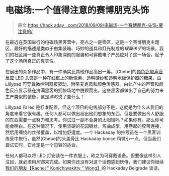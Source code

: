 # 电磁场:一个值得注意的赛博朋克头饰

> 原文:[https://hack aday . com/2018/09/09/电磁场-一个赛博朋克-头饰-要注意的/](https://hackaday.com/2018/09/09/electromagnetic-field-a-cyberpunk-headdress-to-be-noticed-in/)

在最近在英国举行的电磁场黑客营中，亮点之一是零区，这是一个赛博朋克主题区，最好的描述是类似于由集装箱、巧妙的道具和灯光制成的*银翼杀手*的场景。我们的社区用一些真正令人印象深刻的服装和可穿戴电子产品应对了这一场合，赋予了这个场所真正的真实性。

在展出的众多作品中，有一件确实比其他作品高出一筹。[Chebe]的[颜色窃取声音反应 LED 头饰](https://chebe.dreamwidth.org/112654.html)是一种在线框上的新像素、透明硬纱和透明地板保护器的糖果，由 Lillypad 可穿戴微控制器板驱动，附带麦克风和颜色传感器。由此产生的声音和颜色反应显示器在挤满黑客的拥挤场地中脱颖而出，这些黑客都做出了自己的努力来生产类似的装备，这是*真的*说了些什么！

Lillypad 和 led 是标准配置，但这个项目的电线部分不是，这就是为什么从我们的角度来看它很有趣。任何人都可以做出超出他们想象的东西，但是要做出令人舒服的东西需要一点努力和思考。你试过一副不合身的太阳镜吗？如果你有，那么你可能会明白。在这种情况下，使用坚硬的花园钢丝，弯曲成型，用卷起的胶带连接，然后用缠绕的丝带覆盖，以增加舒适度。一个 Hackaday 的抄写员在一个黑客训练营中旅行，虽然[Chebe]的头盖骨比 Hackaday bonce 稍微小一点，但当我们尝试它时，它肯定是一个包容的适合。

任何人都可以将 LED 灯安装在一件衣服上，称之为可穿戴设备。但要像这样引人注目，就必须用*风格*来完成。如果你还没有对这个话题感到厌倦，我们建议你继续[我们的朋友【Rachel " Konichiwakitty " Wong】](https://hackaday.com/2018/06/28/rachel-wong-keynote-growing-eyeballs-in-the-lab-and-building-wearables-that-enhance-experience/)的 Hackaday Belgrade 谈话。